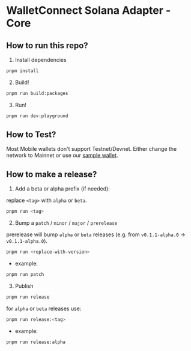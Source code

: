 # WalletConnect Solana Adapter - Core

## How to run this repo?

1. Install dependencies

```sh
pnpm install
```

2. Build!

```sh
pnpm run build:packages
```

3. Run!

```sh
pnpm run dev:playground
```

## How to Test?

Most Mobile wallets don't support Testnet/Devnet. Either change the network to Mainnet or use our [sample wallet](https://react-wallet.walletconnect.com/).

## How to make a release?

1. Add a beta or alpha prefix (if needed):

replace `<tag>` with `alpha` or `beta`.

```sh
pnpm run <tag>
```

2. Bump a `patch` / `minor` / `major` / `prerelease`

prerelease will bump `alpha` or `beta` releases (e.g. from `v0.1.1-alpha.0` -> `v0.1.1-alpha.0`).

```sh
pnpm run <replace-with-version> 
```

- example:

```sh
pnpm run patch
```

3. Publish

```sh
pnpm run release
```

for `alpha` or `beta` releases use:

```sh
pnpm run release:<tag>
```

- example:

```sh
pnpm run release:alpha
```